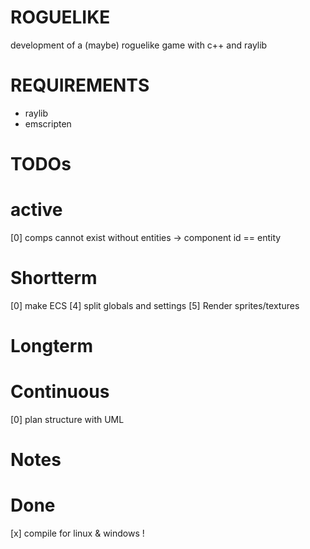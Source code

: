 # ROGUELIKE
development of a (maybe) roguelike game with c++ and raylib

# REQUIREMENTS
- raylib
- emscripten

# TODOs
# active
[0] comps cannot exist without entities -> component id == entity

# Shortterm
[0] make ECS
[4] split globals and settings
[5] Render sprites/textures

# Longterm 

# Continuous
[0] plan structure with UML

# Notes

# Done
[x] compile for linux & windows !

